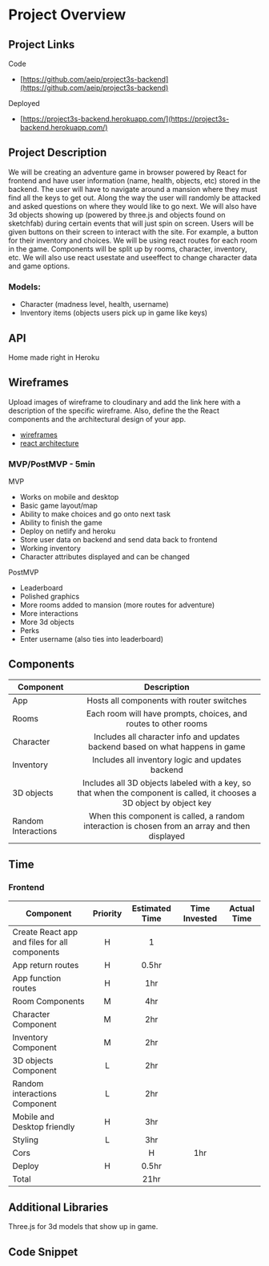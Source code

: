 # Project Overview

## Project Links

Code

- [https://github.com/aeip/project3s-backend](https://github.com/aeip/project3s-backend)

Deployed

- [https://project3s-backend.herokuapp.com/](https://project3s-backend.herokuapp.com/)

## Project Description

We will be creating an adventure game in browser powered by React for frontend and have user information (name, health, objects, etc) stored in the backend. The user will have to navigate around a mansion where they must find all the keys to get out. Along the way the user will randomly be attacked and asked questions on where they would like to go next. We will also have 3d objects showing up (powered by three.js and objects found on sketchfab) during certain events that will just spin on screen. Users will be given buttons on their screen to interact with the site. For example, a button for their inventory and choices. We will be using react routes for each room in the game. Components will be split up by rooms, character, inventory, etc. We will also use react usestate and useeffect to change character data and game options.

### Models:

- Character (madness level, health, username)
- Inventory items (objects users pick up in game like keys)

## API

Home made right in Heroku

## Wireframes

Upload images of wireframe to cloudinary and add the link here with a description of the specific wireframe. Also, define the the React components and the architectural design of your app.

- [wireframes](https://www.figma.com/file/CmgtkwtjE4xiymHYf43lts/Game?node-id=0%3A1)
- [react architecture](https://docs.google.com/drawings/d/160ELfGenJ_E1T48bNBDERzNOxjOVNGGu9gIElmDL6_0/edit?usp=sharing)

### MVP/PostMVP - 5min

MVP

- Works on mobile and desktop
- Basic game layout/map
- Ability to make choices and go onto next task
- Ability to finish the game
- Deploy on netlify and heroku
- Store user data on backend and send data back to frontend
- Working inventory
- Character attributes displayed and can be changed

PostMVP

- Leaderboard
- Polished graphics
- More rooms added to mansion (more routes for adventure)
- More interactions
- More 3d objects
- Perks
- Enter username (also ties into leaderboard)

## Components

| Component           |                                                      Description                                                       |
| ------------------- | :--------------------------------------------------------------------------------------------------------------------: |
| App                 |                                       Hosts all components with router switches                                        |
| Rooms               |                            Each room will have prompts, choices, and routes to other rooms                             |
| Character           |                     Includes all character info and updates backend based on what happens in game                      |
| Inventory           |                                    Includes all inventory logic and updates backend                                    |
| 3D objects          | Includes all 3D objects labeled with a key, so that when the component is called, it chooses a 3D object by object key |
| Random Interactions |             When this component is called, a random interaction is chosen from an array and then displayed             |

## Time
### Frontend

| Component                                     | Priority | Estimated Time | Time Invested | Actual Time |
| --------------------------------------------- | :------: | :------------: | :-----------: | :---------: |
| Create React app and files for all components |    H     |       1        |  |  |
| App return routes | H | 0.5hr | | |
| App function routes | H | 1hr | | |
| Room Components | M | 4hr | | |
| Character Component | M | 2hr | | |
| Inventory Component | M | 2hr | | |
| 3D objects Component | L | 2hr | | |
| Random interactions Component | L | 2hr | | |
| Mobile and Desktop friendly | H | 3hr | | |
| Styling | L | 3hr | | |
| Cors | | H | 1hr | |
| Deploy | H | 0.5hr | | |
| Total |  | 21hr | | |

## Additional Libraries

Three.js for 3d models that show up in game.

## Code Snippet

```



```

